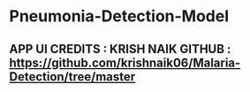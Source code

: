 # Pneumonia-Detection-Model

## APP UI CREDITS : KRISH NAIK GITHUB : https://github.com/krishnaik06/Malaria-Detection/tree/master
